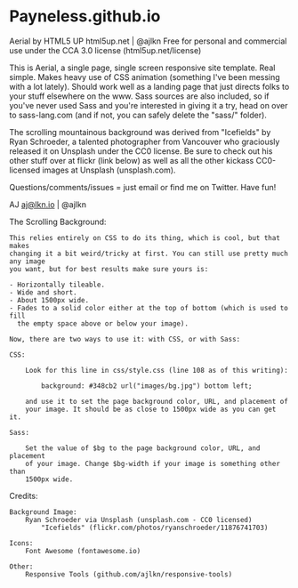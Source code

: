 # Payneless.github.io

Aerial by HTML5 UP
html5up.net | @ajlkn
Free for personal and commercial use under the CCA 3.0 license (html5up.net/license)

This is Aerial, a single page, single screen responsive site template. Real simple.
Makes heavy use of CSS animation (something I've been messing with a lot lately).
Should work well as a landing page that just directs folks to your stuff elsewhere
on the www. Sass sources are also included, so if you've never used Sass and you're
interested in giving it a try, head on over to sass-lang.com (and if not, you can
safely delete the "sass/" folder).

The scrolling mountainous background was derived from "Icefields" by Ryan Schroeder,
a talented photographer from Vancouver who graciously released it on Unsplash under
the CC0 license. Be sure to check out his other stuff over at flickr (link below)
as well as all the other kickass CC0-licensed images at Unsplash (unsplash.com).

Questions/comments/issues = just email or find me on Twitter. Have fun!

AJ
aj@lkn.io | @ajlkn

The Scrolling Background:

    This relies entirely on CSS to do its thing, which is cool, but that makes
    changing it a bit weird/tricky at first. You can still use pretty much any image
    you want, but for best results make sure yours is:

    - Horizontally tileable.
    - Wide and short.
    - About 1500px wide.
    - Fades to a solid color either at the top of bottom (which is used to fill
      the empty space above or below your image).

    Now, there are two ways to use it: with CSS, or with Sass:

    CSS:

    	Look for this line in css/style.css (line 108 as of this writing):

    		background: #348cb2 url("images/bg.jpg") bottom left;

    	and use it to set the page background color, URL, and placement of
    	your image. It should be as close to 1500px wide as you can get it.

    Sass:

    	Set the value of $bg to the page background color, URL, and placement
    	of your image. Change $bg-width if your image is something other than
    	1500px wide.

Credits:

    Background Image:
    	Ryan Schroeder via Unsplash (unsplash.com - CC0 licensed)
    		"Icefields" (flickr.com/photos/ryanschroeder/11876741703)

    Icons:
    	Font Awesome (fontawesome.io)

    Other:
    	Responsive Tools (github.com/ajlkn/responsive-tools)
